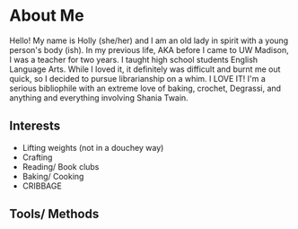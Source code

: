 # About Me
Hello! My name is Holly (she/her) and I am an old lady in spirit with a young person's body (ish). In my previous life, AKA before I came to UW Madison, I was a teacher for two years. I taught high school students English Language Arts. While I loved it, it definitely was difficult and burnt me out quick, so I decided to pursue librarianship on a whim. I LOVE IT! I'm a serious bibliophile with an extreme love of baking, crochet, Degrassi, and anything and everything involving Shania Twain.
## Interests
- Lifting weights (not in a douchey way)
- Crafting
- Reading/ Book clubs
- Baking/ Cooking
- CRIBBAGE
## Tools/ Methods

